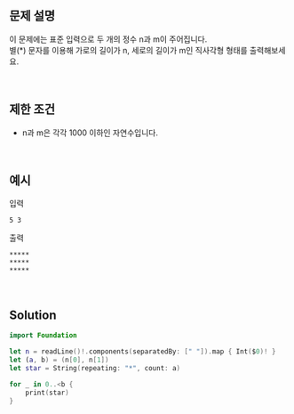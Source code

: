 ## 문제 설명

이 문제에는 표준 입력으로 두 개의 정수 n과 m이 주어집니다.  
별(*) 문자를 이용해 가로의 길이가 n, 세로의 길이가 m인 직사각형 형태를 출력해보세요.

</br>

## 제한 조건

- n과 m은 각각 1000 이하인 자연수입니다.

</br>

## 예시

입력

```
5 3
```

출력

```
*****
*****
*****
```

</br>

## Solution

```swift
import Foundation

let n = readLine()!.components(separatedBy: [" "]).map { Int($0)! }
let (a, b) = (n[0], n[1])
let star = String(repeating: "*", count: a)

for _ in 0..<b {
    print(star)    
}
```
